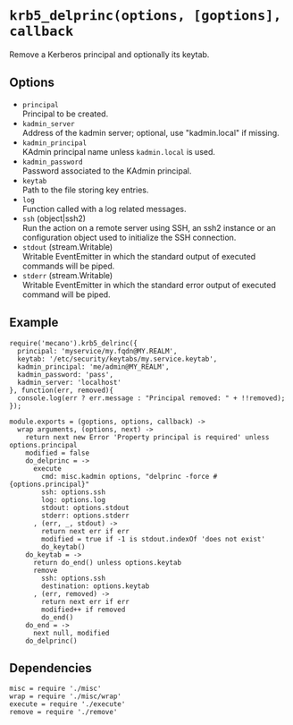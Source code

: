 
# `krb5_delprinc(options, [goptions], callback`

Remove a Kerberos principal and optionally its keytab.   

## Options

*   `principal`   
    Principal to be created.   
*   `kadmin_server`   
    Address of the kadmin server; optional, use "kadmin.local" if missing.   
*   `kadmin_principal`   
    KAdmin principal name unless `kadmin.local` is used.   
*   `kadmin_password`   
    Password associated to the KAdmin principal.   
*   `keytab`   
    Path to the file storing key entries.   
*   `log`   
    Function called with a log related messages.   
*   `ssh` (object|ssh2)   
    Run the action on a remote server using SSH, an ssh2 instance or an
    configuration object used to initialize the SSH connection.   
*   `stdout` (stream.Writable)   
    Writable EventEmitter in which the standard output of executed commands will
    be piped.   
*   `stderr` (stream.Writable)   
    Writable EventEmitter in which the standard error output of executed command
    will be piped.   

## Example

```
require('mecano').krb5_delrinc({
  principal: 'myservice/my.fqdn@MY.REALM',
  keytab: '/etc/security/keytabs/my.service.keytab',
  kadmin_principal: 'me/admin@MY_REALM',
  kadmin_password: 'pass',
  kadmin_server: 'localhost'
}, function(err, removed){
  console.log(err ? err.message : "Principal removed: " + !!removed);
});
```

    module.exports = (goptions, options, callback) ->
      wrap arguments, (options, next) ->
        return next new Error 'Property principal is required' unless options.principal
        modified = false
        do_delprinc = ->
          execute
            cmd: misc.kadmin options, "delprinc -force #{options.principal}"
            ssh: options.ssh
            log: options.log
            stdout: options.stdout
            stderr: options.stderr
          , (err, _, stdout) ->
            return next err if err
            modified = true if -1 is stdout.indexOf 'does not exist'
            do_keytab()
        do_keytab = ->
          return do_end() unless options.keytab
          remove
            ssh: options.ssh
            destination: options.keytab
          , (err, removed) ->
            return next err if err
            modified++ if removed
            do_end()
        do_end = ->
          next null, modified
        do_delprinc()

## Dependencies

    misc = require './misc'
    wrap = require './misc/wrap'
    execute = require './execute'
    remove = require './remove'



